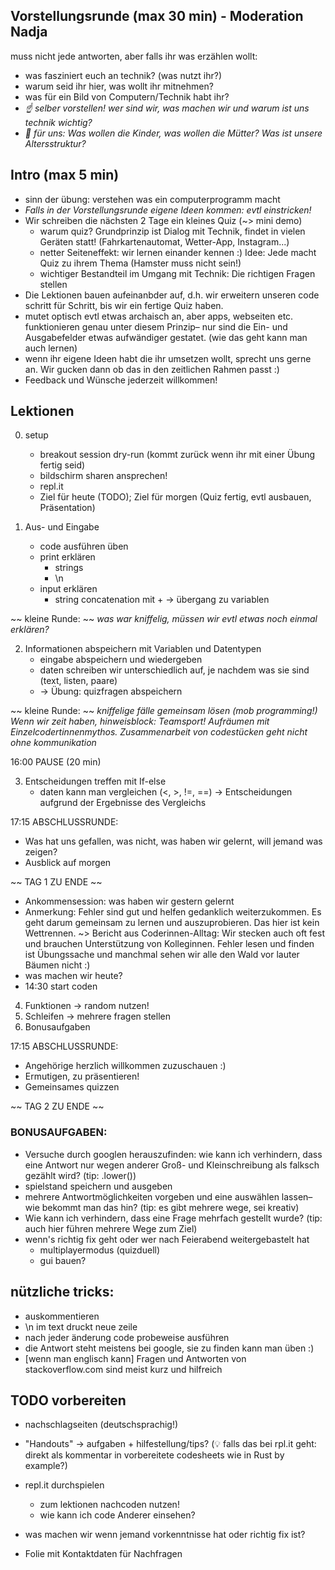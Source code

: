 ## Vorstellungsrunde (max 30 min) - Moderation Nadja
muss nicht jede antworten, aber falls ihr was erzählen wollt:
- was fasziniert euch an technik? (was nutzt ihr?)
- warum seid ihr hier, was wollt ihr mitnehmen?
- was für ein Bild von Computern/Technik habt ihr?
- *☝️ selber vorstellen! wer sind wir, was machen wir und warum ist uns technik wichtig?*
- *👀 für uns: Was wollen die Kinder, was wollen die Mütter? Was ist unsere Altersstruktur?*

## Intro (max 5 min)
- sinn der übung: verstehen was ein computerprogramm macht
- *Falls in der Vorstellungsrunde eigene Ideen kommen: evtl einstricken!*
- Wir schreiben die nächsten 2 Tage ein kleines Quiz (~> mini demo)
    * warum quiz? Grundprinzip ist Dialog mit Technik, findet in vielen Geräten statt! (Fahrkartenautomat, Wetter-App, Instagram...)
    * netter Seiteneffekt: wir lernen einander kennen :) Idee: Jede macht Quiz zu ihrem Thema (Hamster muss nicht sein!)
    * wichtiger Bestandteil im Umgang mit Technik: Die richtigen Fragen stellen
- Die Lektionen bauen aufeinanbder auf, d.h. wir erweitern unseren code schritt für Schritt, bis wir ein fertige Quiz haben.
- mutet optisch evtl etwas archaisch an, aber apps, webseiten etc. funktionieren genau unter diesem Prinzip– nur sind die Ein- und Ausgabefelder etwas aufwändiger gestatet. (wie das geht kann man auch lernen)
- wenn ihr eigene Ideen habt die ihr umsetzen wollt, sprecht uns gerne an. Wir gucken dann ob das in den zeitlichen Rahmen passt :)
- Feedback und Wünsche jederzeit willkommen!

## Lektionen
0. setup
    - breakout session dry-run (kommt zurück wenn ihr mit einer Übung fertig seid)
    - bildschirm sharen ansprechen!
    - repl.it
    - Ziel für heute (TODO); Ziel für morgen (Quiz fertig, evtl ausbauen, Präsentation)

1. Aus- und Eingabe
    - code ausführen üben
    - print erklären
        * strings
        * \n
    - input erklären
        * string concatenation mit +
    -> übergang zu variablen

~~ kleine Runde: ~~
*was war kniffelig, müssen wir evtl etwas noch einmal erklären?*

2. Informationen abspeichern mit Variablen und Datentypen
    - eingabe abspeichern und wiedergeben
    - daten schreiben wir unterschiedlich auf, je nachdem was sie sind (text, listen, paare)
    - -> Übung: quizfragen abspeichern


~~ kleine Runde: ~~
*kniffelige fälle gemeinsam lösen (mob programming!)*
*Wenn wir zeit haben, hinweisblock: Teamsport! Aufräumen mit Einzelcodertinnenmythos.*
*Zusammenarbeit von codestücken geht nicht ohne kommunikation*

16:00 PAUSE (20 min)

3. Entscheidungen treffen mit If-else
    - daten kann man vergleichen (<, >, !=, ==)
    -> Entscheidungen aufgrund der Ergebnisse des Vergleichs

17:15 ABSCHLUSSRUNDE:
- Was hat uns gefallen, was nicht, was haben wir gelernt, will jemand was zeigen?
- Ausblick auf morgen

~~ TAG 1 ZU ENDE ~~

- Ankommensession: was haben wir gestern gelernt
- Anmerkung: Fehler sind gut und helfen gedanklich weiterzukommen. Es geht darum gemeinsam zu lernen und auszuprobieren. Das hier ist kein Wettrennen. ~> Bericht aus Coderinnen-Alltag: Wir stecken auch oft fest und brauchen Unterstützung von Kolleginnen. Fehler lesen und finden ist Übungssache und manchmal sehen wir alle den Wald vor lauter Bäumen nicht :)
- was machen wir heute?
- 14:30 start coden

4. Funktionen
    -> random nutzen!
5. Schleifen
    -> mehrere fragen stellen
6. Bonusaufgaben

17:15 ABSCHLUSSRUNDE:
- Angehörige herzlich willkommen zuzuschauen :)
- Ermutigen, zu präsentieren!
- Gemeinsames quizzen

~~ TAG 2 ZU ENDE ~~

### BONUSAUFGABEN:
- Versuche durch googlen herauszufinden: wie kann ich verhindern, dass eine Antwort nur wegen anderer Groß- und Kleinschreibung als falksch gezählt wird? (tip: .lower())
- spielstand speichern und ausgeben
- mehrere Antwortmöglichkeiten vorgeben und eine auswählen lassen– wie bekommt man das hin? (tip: es gibt mehrere wege, sei kreativ)
- Wie kann ich verhindern, dass eine Frage mehrfach gestellt wurde? (tip: auch hier führen mehrere Wege zum Ziel)
- wenn's richtig fix geht oder wer nach Feierabend weitergebastelt hat
    * multiplayermodus (quizduell)
    * gui bauen?

## nützliche tricks:
- auskommentieren
- \n im text druckt neue zeile
- nach jeder änderung code probeweise ausführen
- die Antwort steht meistens bei google, sie zu finden kann man üben :)
- [wenn man englisch kann] Fragen und Antworten von stackoverflow.com sind meist kurz und hilfreich

## TODO vorbereiten
- nachschlagseiten (deutschsprachig!)
- "Handouts" -> aufgaben + hilfestellung/tips? (💡 falls das bei rpl.it geht: direkt als kommentar in vorbereitete codesheets wie in Rust by example?)
- repl.it durchspielen
    * zum lektionen nachcoden nutzen!
    * wie kann ich code Anderer einsehen?
- was machen wir wenn jemand vorkenntnisse hat oder richtig fix ist?

- Folie mit Kontaktdaten für Nachfragen